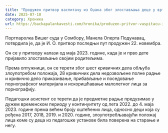 ```yaml
---
title: "Продужен притвор васпитачу из Оџака због злостављања деце у вртићу"
date: 2025-07-10
category: Хроника
url: https://backapalankavesti.com/hronika/produzen-pritvor-vaspitacu-iz-odzaka-zbog-zlostavljanja-dece-u-vrticu/
---
```


Портпаролка Вишег суда у Сомбору, Манела Оперта Подунавац, потврдила је, да је И. О. притвор последњи пут продужен 22. новембра.

Он се у притвору налази од маја 2023. године, када је и прво дете пријавило злостављање својим родитељима.

Према оптужници, он се терети због шест кривичних дела обљуба злоупотребом положаја, 28 кривичних дела недозвољене полне радње и кривично дело приказивање, прибављање и поседовање порнографског материјала и искоришћавање малолетног лица за порнографију.

Педагошки асистент се терети да је предметне радње предузимао у дужем временском периоду у континуитету од лета 2022. до 4. маја 2023. године према већем броју оштећених лица, односно деци која су рођена 2017, 2018, 2019. и 2020. године, злоупотребљавајући положај лица коме су деца из педагошке установе била поверена на старање и негу.
